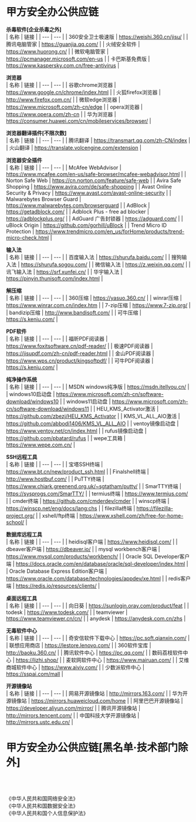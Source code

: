 # 甲方安全办公供应链

**杀毒软件[企业杀毒之外]**<br />
| 名称 | 链接 |
| --- | --- |
| 360安全卫士极速版 | https://weishi.360.cn/jisu/ |
| 腾讯电脑管家 | https://guanjia.qq.com/ |
| 火绒安全软件 | https://www.huorong.cn/ |
| 微软电脑管家 | https://pcmanager.microsoft.com/en-us |
| 卡巴斯基免费版 | https://www.kaspersky.com.cn/free-antivirus |

**浏览器**<br />
| 名称 | 链接 |
| --- | --- |
| 谷歌chrome浏览器 | https://www.google.cn/chrome/index.html |
| 火狐firefox浏览器 | http://www.firefox.com.cn/ |
| 微软edge浏览器 | https://www.microsoft.com/zh-cn/edge |
| opera浏览器 | https://www.opera.com/zh-cn |
| 华为浏览器 | https://consumer.huawei.com/cn/mobileservices/browser/ |

**浏览器翻译插件[不限次数]**<br />
| 名称 | 链接 |
| --- | --- |
| 腾讯翻译 | https://transmart.qq.com/zh-CN/index |
| 火山翻译 | https://translate.volcengine.com/extension |

**浏览器安全插件**<br />
| 名称 | 链接 |
| --- | --- |
| McAfee WebAdvisor | https://www.mcafee.com/en-us/safe-browser/mcafee-webadvisor.html |
| Norton Safe Web | https://cn.norton.com/feature/safe-web |
| Avira Safe Shopping | https://www.avira.com/de/safe-shopping |
| Avast Online Security & Privacy | https://www.avast.com/avast-online-security |
| Malwarebytes Browser Guard | https://www.malwarebytes.com/browserguard |
| AdBlock | https://getadblock.com/ |
| Adblock Plus - free ad blocker | https://adblockplus.org/ |
| AdGuard 广告封锁器 | https://adguard.com/ |
| uBlock Origin | https://github.com/gorhill/uBlock |
| Trend Micro ID Protection | https://www.trendmicro.com/en_us/forHome/products/trend-micro-check.html |

**输入法**<br />
| 名称 | 链接 |
| --- | --- |
| 百度输入法 | https://shurufa.baidu.com/ |
| 搜狗输入法 | https://shurufa.sogou.com/ |
| 微信输入法 | https://z.weixin.qq.com/ |
| 讯飞输入法 | https://srf.xunfei.cn/ |
| 华宇输入法 | https://pinyin.thunisoft.com/index.html |

**解压缩**<br />
| 名称 | 链接 |
| --- | --- |
| 360压缩 | https://yasuo.360.cn/ |
| winrar压缩 | https://www.winrar.com.cn/index.htm |
| 7-zip压缩 | https://www.7-zip.org/ |
| bandizip压缩 | http://www.bandisoft.com/ |
| 可牛压缩 | https://s.keniu.com/ |

**PDF软件**<br />
| 名称 | 链接 |
| --- | --- |
| 福昕PDF阅读器 | https://www.foxitsoftware.cn/pdf-reader/ |
| 极速PDF阅读器 | https://jisupdf.com/zh-cn/pdf-reader.html |
| 金山PDF阅读器 | https://www.wps.cn/product/kingsoftpdf/ |
| 可牛PDF阅读器 | https://s.keniu.com/  |

**纯净操作系统**<br />
| 名称 | 链接 |
| --- | --- |
| MSDN windows纯净版 | https://msdn.itellyou.cn/ |
| windows10启动盘 | https://www.microsoft.com/zh-cn/software-download/windows10 |
| windows11启动盘 | https://www.microsoft.com/zh-cn/software-download/windows11 |
| HEU_KMS_Activator激活 | https://github.com/zbezj/HEU_KMS_Activator |
| KMS_VL_ALL_AIO激活 | https://github.com/abbodi1406/KMS_VL_ALL_AIO  |
| ventoy镜像启动盘 | https://www.ventoy.net/cn/index.html |
| rufus镜像启动盘 | https://github.com/pbatard/rufus |
| wepe工具箱 | https://www.wepe.com.cn/ |

**SSH远程工具**<br />
| 名称 | 链接 |
| --- | --- |
| 宝塔SSH终端 | https://www.bt.cn/new/product_ssh.html |
| Finalshell终端 | http://www.hostbuf.com/ |
| PuTTY终端 | https://www.chiark.greenend.org.uk/~sgtatham/putty/ |
| SmarTTY终端 | https://sysprogs.com/SmarTTY/  |
| termius终端 | https://www.termius.com/  |
| cmder终端 | https://github.com/cmderdev/cmder  |
| winscp终端 | https://winscp.net/eng/docs/lang:chs  |
| filezilla终端 | https://filezilla-project.org/  |
| xshell/ftp终端 | https://www.xshell.com/zh/free-for-home-school/  |

**数据库远程工具**<br />
| 名称 | 链接 |
| --- | --- |
| heidisql客户端 | https://www.heidisql.com/ |
| dbeaver客户端 | https://dbeaver.io/ |
| mysql workbench客户端 | https://www.mysql.com/products/workbench/ |
| Oracle SQL Developer客户端 | https://docs.oracle.com/en/database/oracle/sql-developer/index.html  |
| Oracle Database Express Edition客户端 | https://www.oracle.com/database/technologies/appdev/xe.html |
| redis客户端 | https://redis.io/resources/clients/ |

**桌面远程工具**<br />
| 名称 | 链接 |
| --- | --- |
| 向日葵 | https://sunlogin.oray.com/product/feat |
| todesk | https://www.todesk.com/ |
| teamviewer | https://www.teamviewer.cn/cn/ |
| anydesk | https://anydesk.com.cn/zhs  |

**无毒软件中心**<br />
| 名称 | 链接 |
| --- | --- |
| 奇安信软件下载中心 | https://pc.soft.qianxin.com/ |
| 联想应用商店 | https://lestore.lenovo.com/ |
| 360软件宝库 | http://baoku.360.cn/ |
| 腾讯软件中心 | https://pc.qq.com/  |
| 数码荔枝软件中心 | https://lizhi.shop/  |
| 麦软网软件中心 | https://www.mairuan.com/  |
| 艾维商城软件中心 | https://www.aiviy.com/  |
| 少数派软件中心 | https://sspai.com/mall  |

**开源镜像站**<br />
| 名称 | 链接 |
| --- | --- |
| 网易开源镜像站 | http://mirrors.163.com/ |
| 华为开源镜像站 | https://mirrors.huaweicloud.com/home |
| 阿里巴巴开源镜像站 | https://developer.aliyun.com/mirror/ |
| 腾讯开源镜像站 | http://mirrors.tencent.com/  |
| 中国科技大学开源镜像站 | http://mirrors.ustc.edu.cn/  |

# 甲方安全办公供应链[黑名单·技术部门除外]




<br />
<br />
<br />
《中华人民共和国网络安全法》<br />
《中华人民共和国数据安全法》<br />
《中华人民共和国个人信息保护法》<br />
